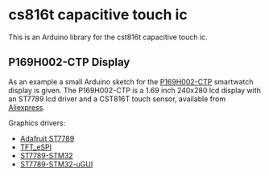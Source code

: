 # cs816t capacitive touch ic

This is an Arduino library for the cst816t capacitive touch ic.

## P169H002-CTP Display

As an example a small Arduino sketch for the [P169H002-CTP](https://www.google.com/search?q=P169H002-CTP) smartwatch display is given. The P169H002-CTP is a 1.69 inch 240x280 lcd display with an ST7789 lcd driver and a CST816T touch sensor, available from [Aliexpress](https://www.aliexpress.com/item/1005005238299349.html).

Graphics drivers:
- [Adafruit ST7789](https://github.com/adafruit/Adafruit-ST7735-Library/)
- [TFT_eSPI](https://github.com/Bodmer/TFT_eSPI)
- [ST7789-STM32](https://github.com/Floyd-Fish/ST7789-STM32)
- [ST7789-STM32-uGUI](https://github.com/deividAlfa/ST7789-STM32-uGUI)
